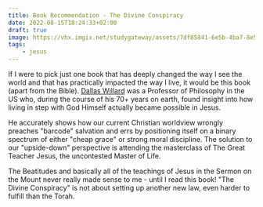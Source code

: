 ```yaml
---
title: Book Recommendation - The Divine Conspiracy
date: 2022-08-15T18:24:33+02:00
draft: true
image: https://vhx.imgix.net/studygateway/assets/7df85841-6e5b-4ba7-8e58-4563785d7aa6-0fcda344.jpg
tags:
    - jesus
---
```


If I were to pick just one book that has deeply changed the way I see the world and that has practically impacted the way I live, it would be this book (apart from the Bible).
[Dallas Willard](https://en.wikipedia.org/wiki/Dallas_Willard) was a Professor of Philosophy in the US who, during the course of his 70+ years on earth, found insight into how living in step with God Himself actually became possible in Jesus.

He accurately shows how our current Christian worldview wrongly preaches "barcode" salvation and errs by positioning itself on a binary spectrum of either "cheap grace" or strong moral discipline.
The solution to our "upside-down" perspective is attending the masterclass of The Great Teacher Jesus, the uncontested Master of Life.

The Beatitudes and basically all of the teachings of Jesus in the Sermon on the Mount never really made sense to me - until I read this book!
"The Divine Conspiracy" is not about setting up another new law, even harder to fulfill than the Torah.
